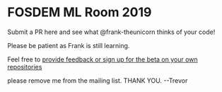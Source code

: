 # FOSDEM ML Room 2019


Submit a PR here and see what @frank-theunicorn thinks of your code!

Please be patient as Frank is still learning. 

Feel free to [provide feedback or sign up for the beta on your own repositories](http://bit.ly/2WzsSSe)

please remove me from the mailing list. THANK YOU. --Trevor
